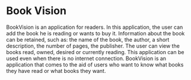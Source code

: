 # Book Vision

BookVision is an application for readers. In this application, the user can add the book he is reading or wants to buy it. Information about the book can be retained, such as: the name of the book, the author, a short description, the number of pages, the publisher. The user can view the books read, owned, desired or currently reading. This application can be used even when there is no internet connection. BookVision is an application that comes to the aid of users who want to know what books they have read or what books they want.
